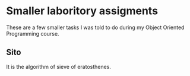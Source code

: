# Smaller laboritory assigments

These are a few smaller tasks I was told to do during my Object Oriented Programming course.

## Sito

It is the algorithm of sieve of eratosthenes.
